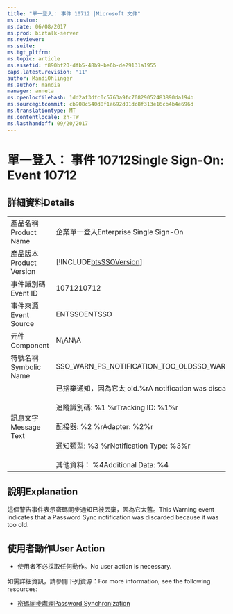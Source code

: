 ```yaml
---
title: "單一登入： 事件 10712 |Microsoft 文件"
ms.custom: 
ms.date: 06/08/2017
ms.prod: biztalk-server
ms.reviewer: 
ms.suite: 
ms.tgt_pltfrm: 
ms.topic: article
ms.assetid: f890bf20-dfb5-48b9-be6b-de29131a1955
caps.latest.revision: "11"
author: MandiOhlinger
ms.author: mandia
manager: anneta
ms.openlocfilehash: 1dd2af3dfc0c5763a9fc70829052483890da194b
ms.sourcegitcommit: cb908c540d8f1a692d01dc8f313e16cb4b4e696d
ms.translationtype: MT
ms.contentlocale: zh-TW
ms.lasthandoff: 09/20/2017
---
```

# <a name="single-sign-on-event-10712"></a><span data-ttu-id="428fd-102">單一登入： 事件 10712</span><span class="sxs-lookup"><span data-stu-id="428fd-102">Single Sign-On: Event 10712</span></span>
## <a name="details"></a><span data-ttu-id="428fd-103">詳細資料</span><span class="sxs-lookup"><span data-stu-id="428fd-103">Details</span></span>  
  
|||  
|-|-|  
|<span data-ttu-id="428fd-104">產品名稱</span><span class="sxs-lookup"><span data-stu-id="428fd-104">Product Name</span></span>|<span data-ttu-id="428fd-105">企業單一登入</span><span class="sxs-lookup"><span data-stu-id="428fd-105">Enterprise Single Sign-On</span></span>|  
|<span data-ttu-id="428fd-106">產品版本</span><span class="sxs-lookup"><span data-stu-id="428fd-106">Product Version</span></span>|[!INCLUDE[btsSSOVersion](../includes/btsssoversion-md.md)]|  
|<span data-ttu-id="428fd-107">事件識別碼</span><span class="sxs-lookup"><span data-stu-id="428fd-107">Event ID</span></span>|<span data-ttu-id="428fd-108">10712</span><span class="sxs-lookup"><span data-stu-id="428fd-108">10712</span></span>|  
|<span data-ttu-id="428fd-109">事件來源</span><span class="sxs-lookup"><span data-stu-id="428fd-109">Event Source</span></span>|<span data-ttu-id="428fd-110">ENTSSO</span><span class="sxs-lookup"><span data-stu-id="428fd-110">ENTSSO</span></span>|  
|<span data-ttu-id="428fd-111">元件</span><span class="sxs-lookup"><span data-stu-id="428fd-111">Component</span></span>|<span data-ttu-id="428fd-112">N\A</span><span class="sxs-lookup"><span data-stu-id="428fd-112">N\A</span></span>|  
|<span data-ttu-id="428fd-113">符號名稱</span><span class="sxs-lookup"><span data-stu-id="428fd-113">Symbolic Name</span></span>|<span data-ttu-id="428fd-114">SSO_WARN_PS_NOTIFICATION_TOO_OLD</span><span class="sxs-lookup"><span data-stu-id="428fd-114">SSO_WARN_PS_NOTIFICATION_TOO_OLD</span></span>|  
|<span data-ttu-id="428fd-115">訊息文字</span><span class="sxs-lookup"><span data-stu-id="428fd-115">Message Text</span></span>|<span data-ttu-id="428fd-116">已捨棄通知，因為它太 old.%r</span><span class="sxs-lookup"><span data-stu-id="428fd-116">A notification was discarded because it was too old.%r</span></span><br /><br /> <span data-ttu-id="428fd-117">追蹤識別碼: %1 %r</span><span class="sxs-lookup"><span data-stu-id="428fd-117">Tracking ID: %1%r</span></span><br /><br /> <span data-ttu-id="428fd-118">配接器: %2 %r</span><span class="sxs-lookup"><span data-stu-id="428fd-118">Adapter: %2%r</span></span><br /><br /> <span data-ttu-id="428fd-119">通知類型: %3 %r</span><span class="sxs-lookup"><span data-stu-id="428fd-119">Notification Type: %3%r</span></span><br /><br /> <span data-ttu-id="428fd-120">其他資料： %4</span><span class="sxs-lookup"><span data-stu-id="428fd-120">Additional Data: %4</span></span>|  
  
## <a name="explanation"></a><span data-ttu-id="428fd-121">說明</span><span class="sxs-lookup"><span data-stu-id="428fd-121">Explanation</span></span>  
 <span data-ttu-id="428fd-122">這個警告事件表示密碼同步通知已被丟棄，因為它太舊。</span><span class="sxs-lookup"><span data-stu-id="428fd-122">This Warning event indicates that a Password Sync notification was discarded because it was too old.</span></span>  
  
## <a name="user-action"></a><span data-ttu-id="428fd-123">使用者動作</span><span class="sxs-lookup"><span data-stu-id="428fd-123">User Action</span></span>  
  
-   <span data-ttu-id="428fd-124">使用者不必採取任何動作。</span><span class="sxs-lookup"><span data-stu-id="428fd-124">No user action is necessary.</span></span>  
  
 <span data-ttu-id="428fd-125">如需詳細資訊，請參閱下列資源：</span><span class="sxs-lookup"><span data-stu-id="428fd-125">For more information, see the following resources:</span></span>  
  
-   [<span data-ttu-id="428fd-126">密碼同步處理</span><span class="sxs-lookup"><span data-stu-id="428fd-126">Password Synchronization</span></span>](../core/password-synchronization2.md)